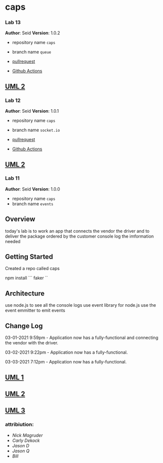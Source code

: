 # caps


### Lab 13


**Author**: Seid
**Version**: 1.0.2


* repository name ``` caps ```

* branch name ``` queue  ```


*  [pullrequest]()

*  [Github Actions]()


## [UML 2](./assets/lab12.png)


### Lab 12


**Author**: Seid
**Version**: 1.0.1 


* repository name ``` caps ```

* branch name ``` socket.io  ```


*  [pullrequest](https://github.com/Seidomo/caps/pull/4)

*  [Github Actions](https://github.com/Seidomo/caps/actions)


## [UML 2](./assets/lab12.png)



### Lab 11


**Author**: Seid
**Version**: 1.0.0 


* repository name ``` caps ```
* branch name ``` events ```


## Overview
 today's lab is to work an app that connects the vendor the driver and to deliver the package ordered by the customer console log the imformation needed

## Getting Started

Created a repo called caps 

npm install ``` faker ``


## Architecture
use node.js to see all the console logs
use event library for node.js
use the event emmitter to emit events

## Change Log

03-01-2021 9:59pm - Application now has a fully-functional and connecting the vendor with the driver.

03-02-2021 9:22pm - Application now has a fully-functional.

03-03-2021 7:12pm - Application now has a fully-functional.


## [UML 1](./assets/lab11.png)

## [UML 2](./assets/lab12.png)

## [UML 3](./assets/lab13.png)



### attribiution:

- *Nick Magruder*
- *Carly Dekock*
- *Jason D*
- *Jason Q*
- *Bill*
